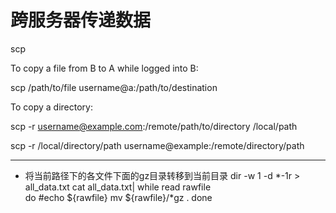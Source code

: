 # 跨服务器传递数据 
scp <source> <destination>
  
To copy a file from B to A while logged into B:

scp /path/to/file username@a:/path/to/destination

To copy a directory:

scp -r username@example.com:/remote/path/to/directory  /local/path

scp -r /local/directory/path username@example:/remote/directory/path


---
+ 将当前路径下的各文件下面的gz目录转移到当前目录
dir -w 1 -d *-1r > all_data.txt
cat all_data.txt| while read rawfile  
do
#echo ${rawfile}
mv ${rawfile}/*gz .
done
